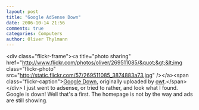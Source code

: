 ```yaml
---
layout: post
title: "Google AdSense Down"
date: 2006-10-14 21:56
comments: true
categories: Computers
author: Oliver Thylmann
---
```





&lt;div class=&quot;flickr-frame&quot;&gt;&lt;a title=&quot;photo sharing&quot; href=&quot;http://www.flickr.com/photos/oliver/269511085/&quot;&gt;&lt;img class=&quot;flickr-photo&quot; src=&quot;http://static.flickr.com/57/269511085_3874883a73.jpg&quot; /&gt;&lt;/a&gt;&lt;span class=&quot;flickr-caption&quot;&gt;[Google Down](http://www.flickr.com/photos/oliver/269511085/), originally uploaded by [owt](http://www.flickr.com/people/oliver/).&lt;/span&gt;&lt;/div&gt;
I just went to adsense, or tried to rather, and look what I found. Google is down! Well that's a first. The homepage is not by the way and ads are still showing.


